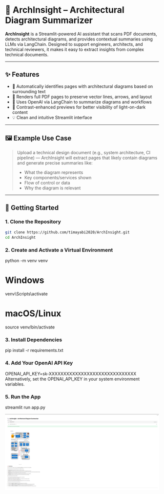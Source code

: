 # 📐 ArchInsight – Architectural Diagram Summarizer

**ArchInsight** is a Streamlit-powered AI assistant that scans PDF documents, detects architectural diagrams, and provides contextual summaries using LLMs via LangChain. Designed to support engineers, architects, and technical reviewers, it makes it easy to extract insights from complex technical documents.

---

## ✨ Features

- 🧠 Automatically identifies pages with architectural diagrams based on surrounding text
- 📄 Renders full PDF pages to preserve vector lines, arrows, and layout
- 🤖 Uses OpenAI via LangChain to summarize diagrams and workflows
- 🎨 Contrast-enhanced previews for better visibility of light-on-dark content
- 💡 Clean and intuitive Streamlit interface

---

## 🖼️ Example Use Case

> Upload a technical design document (e.g., system architecture, CI pipeline) — ArchInsight will extract pages that likely contain diagrams and generate precise summaries like:
>
> - What the diagram represents
> - Key components/services shown
> - Flow of control or data
> - Why the diagram is relevant

---

## 🚀 Getting Started

### 1. Clone the Repository

```bash
git clone https://github.com/timayabi2020/ArchInsight.git
cd ArchInsight
```

### 2. Create and Activate a Virtual Environment

python -m venv venv
# Windows
venv\Scripts\activate
# macOS/Linux
source venv/bin/activate

### 3. Install Dependencies

pip install -r requirements.txt

### 4. Add Your OpenAI API Key

OPENAI_API_KEY=sk-XXXXXXXXXXXXXXXXXXXXXXXXXXXXXX
Alternatively, set the OPENAI_API_KEY in your system environment variables.

### 5. Run the App 

streamlit run app.py


<p align="center">
  <img src="SampleInsight.png" width="800" alt="ArchInsight in action">
</p>
